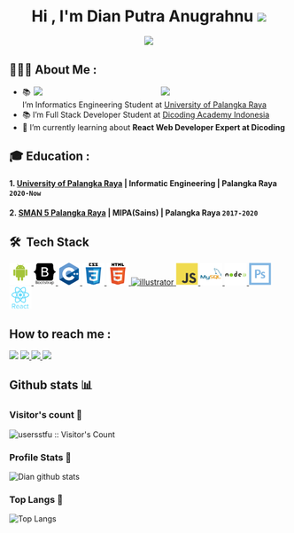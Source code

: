 <h1 align="center">Hi , I'm Dian Putra Anugrahnu <img src="https://media.giphy.com/media/hvRJCLFzcasrR4ia7z/giphy.gif" width="35"></h1>
  <p align="center">
  <a href="https://github.com/DenverCoder1/readme-typing-svg"><img src="https://readme-typing-svg.herokuapp.com?lines=Informatics+Engineering+Student;Class+Of+2020;Enthusiastic+About+New+Things&center=true&width=500&height=50"></a>
</p>

## 👨🏻‍💻 About Me :
<img align='right' src="https://1.bp.blogspot.com/-17BuSJ7QAdE/WeYZIQD69TI/AAAAAAAAHKw/GZiw3kRbMiUltbr2eYhu2cP0voQVhtXdwCLcBGAs/s1600/21.jpg" width="230"> 
<img align='right'
src="https://help.dicoding.com/wp-content/uploads/2021/01/dicoding-edit-1.jpg" width="230">

- 📚 I’m Informatics Engineering Student at <a href="https://www.upr.ac.id/">University of Palangka Raya</a> 
- 📚 I’m Full Stack Developer Student at <a href="https://www.dicoding.com/">Dicoding Academy Indonesia<a/> 
- 🌱 I’m currently learning about <strong>React Web Developer Expert at Dicoding</strong>
  
## 🎓 Education :
#### 1. [University of Palangka Raya](https://www.upr.ac.id/) | Informatic Engineering | Palangka Raya `2020-Now`
#### 2. [SMAN 5 Palangka Raya](https://sman5palangkaraya.sch.id/) | MIPA(Sains) | Palangka Raya `2017-2020`

## 🛠 &nbsp;Tech Stack
<p align="left"> <a href="https://developer.android.com" target="_blank" rel="noreferrer"> <img
      src="https://raw.githubusercontent.com/devicons/devicon/master/icons/android/android-original-wordmark.svg"
      alt="android" width="40" height="40" /> </a> <a href="https://getbootstrap.com" target="_blank" rel="noreferrer">
    <img src="https://raw.githubusercontent.com/devicons/devicon/master/icons/bootstrap/bootstrap-plain-wordmark.svg"
      alt="bootstrap" width="40" height="40" /> </a> </a> <a href="https://www.w3schools.com/cpp/" target="_blank" rel="noreferrer">
    <img src="https://raw.githubusercontent.com/devicons/devicon/master/icons/cplusplus/cplusplus-original.svg"
      alt="cplusplus" width="40" height="40" /> </a> <a href="https://www.w3schools.com/css/" target="_blank"
    rel="noreferrer"> <img
      src="https://raw.githubusercontent.com/devicons/devicon/master/icons/css3/css3-original-wordmark.svg" alt="css3"
      width="40" height="40" /> </a> <a href="https://www.w3.org/html/" target="_blank" rel="noreferrer"> <img
      src="https://raw.githubusercontent.com/devicons/devicon/master/icons/html5/html5-original-wordmark.svg"
      alt="html5" width="40" height="40" /> </a> <a href="https://www.adobe.com/in/products/illustrator.html"
    target="_blank" rel="noreferrer"> <img
      src="https://www.vectorlogo.zone/logos/adobe_illustrator/adobe_illustrator-icon.svg" alt="illustrator" width="40"
      height="40" /> </a> <a href="https://developer.mozilla.org/en-US/docs/Web/JavaScript" target="_blank"
    rel="noreferrer"> <img
      src="https://raw.githubusercontent.com/devicons/devicon/master/icons/javascript/javascript-original.svg"
      alt="javascript" width="40" height="40" /> </a> <a href="https://kotlinlang.org" target="_blank" rel="noreferrer">
  </a> <a href="https://www.mysql.com/" target="_blank" rel="noreferrer"> <img
      src="https://raw.githubusercontent.com/devicons/devicon/master/icons/mysql/mysql-original-wordmark.svg"
      alt="mysql" width="40" height="40" /> </a> </a> <a href="https://nodejs.org" target="_blank" rel="noreferrer"> <img
      src="https://raw.githubusercontent.com/devicons/devicon/master/icons/nodejs/nodejs-original-wordmark.svg"
      alt="nodejs" width="40" height="40" /> </a>
     </a> <a href="https://www.photoshop.com/en" target="_blank"
    rel="noreferrer"> <img
      src="https://raw.githubusercontent.com/devicons/devicon/master/icons/photoshop/photoshop-line.svg" alt="photoshop"
      width="40" height="40" /> </a> </a> <a href="https://reactjs.org/" target="_blank" rel="noreferrer"> <img
      src="https://raw.githubusercontent.com/devicons/devicon/master/icons/react/react-original-wordmark.svg"
      alt="react" width="40" height="40" /> </a> </p>
      
## How to reach me :
<img src="https://img.shields.io/badge/dianpea00@gmail.com-%23D14836.svg?&style=for-the-badge&logo=gmail&logoColor=white" href="dianpea00@gmail.com">
<a  href="https://www.instagram.com/ianisasi_nh3/">
<img src="https://img.shields.io/badge/ianisasi_nh3-%23E4405F.svg?&style=for-the-badge&logo=instagram&logoColor=white">
</a>

<a href="https://www.linkedin.com/in/dian-putra-anugrahnu-85bb491a6/">
<img src="https://img.shields.io/badge/Dian Putra Anugrahnu-%230077B5.svg?&style=for-the-badge&logo=linkedin&logoColor=white" >
</a>
<a href="https://github.com/usersstfu">
<img src="https://img.shields.io/badge/usersstfu-000000.svg?&style=for-the-badge&logo=github&logoColor=white">
</a>

## Github stats 📊
### Visitor's count 👀
<p><img src="https://profile-counter.glitch.me/{usersstfu}/count.svg" alt="usersstfu :: Visitor's Count" /></p>

### Profile Stats 🎹
![Dian github stats](https://github-readme-stats.vercel.app/api?username=usersstfu&count_private=true&show_icons=true&theme=radical&include_all_commits=true)

### Top Langs 👅
![Top Langs](https://github-readme-stats.vercel.app/api/top-langs/?username=usersstfu&langs_count=10&theme=tokyonight&layout=compact)

